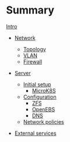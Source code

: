 # Summary

[Intro](./intro.md)

- [Network]()
  - [Topology]()
  - [VLAN]()
  - [Firewall]()

- [Server]()
  - [Initial setup]()
    - [MicroK8S]()
  - [Configuration]()
    - [ZFS]()
    - [OpenEBS]()
    - [DNS]()
  - [Network policies]()
- [External services]()
